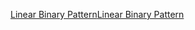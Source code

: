 [Linear Binary Pattern](http://liris.cnrs.fr/Documents/Liris-5004.pdf)[Linear Binary Pattern](http://liris.cnrs.fr/Documents/Liris-5004.pdf)
